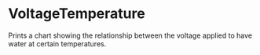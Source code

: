 VoltageTemperature
==================

Prints a chart showing the relationship between the voltage applied to have water at certain temperatures.

